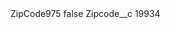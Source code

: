 <?xml version="1.0" encoding="UTF-8"?>
<CustomMetadata xmlns="http://soap.sforce.com/2006/04/metadata" xmlns:xsi="http://www.w3.org/2001/XMLSchema-instance" xmlns:xsd="http://www.w3.org/2001/XMLSchema">
    <label>ZipCode975</label>
    <protected>false</protected>
    <values>
        <field>Zipcode__c</field>
        <value xsi:type="xsd:string">19934</value>
    </values>
</CustomMetadata>
